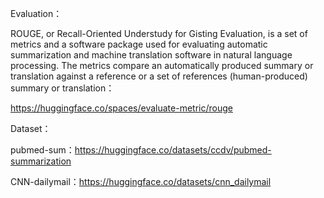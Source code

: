 Evaluation：

ROUGE, or Recall-Oriented Understudy for Gisting Evaluation, is a set of metrics and a software package used for evaluating automatic summarization and machine translation software in natural language processing. The metrics compare an automatically produced summary or translation against a reference or a set of references (human-produced) summary or translation：

https://huggingface.co/spaces/evaluate-metric/rouge

Dataset：

pubmed-sum：https://huggingface.co/datasets/ccdv/pubmed-summarization

CNN-dailymail：https://huggingface.co/datasets/cnn_dailymail


